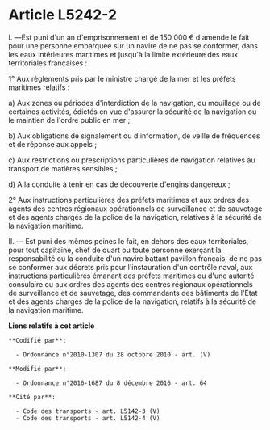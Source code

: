 # Article L5242-2

I. ―Est puni d'un an d'emprisonnement et de 150 000 € d'amende le fait pour une personne embarquée sur un navire de ne pas se
conformer, dans les eaux intérieures maritimes et jusqu'à la limite extérieure des eaux territoriales françaises : 

1° Aux règlements pris par le ministre chargé de la mer et les préfets maritimes relatifs : 

a) Aux zones ou périodes d'interdiction de la navigation, du mouillage ou de certaines activités, édictés en vue d'assurer la
sécurité de la navigation ou le maintien de l'ordre public en mer ; 

b) Aux obligations de signalement ou d'information, de veille de fréquences et de réponse aux appels ; 

c) Aux restrictions ou prescriptions particulières de navigation relatives au transport de matières sensibles ; 

d) A la conduite à tenir en cas de découverte d'engins dangereux ; 

2° Aux instructions particulières des préfets maritimes et aux ordres des agents des centres régionaux opérationnels de
surveillance et de sauvetage et des agents chargés de la police de la navigation, relatives à la sécurité de la navigation
maritime. 

II. ― Est puni des mêmes peines le fait, en dehors des eaux territoriales, pour tout capitaine, chef de quart ou toute
personne exerçant la responsabilité ou la conduite d'un navire battant pavillon français, de ne pas se conformer aux décrets
pris pour l'instauration d'un contrôle naval, aux instructions particulières émanant des préfets maritimes ou d'une autorité
consulaire ou aux ordres des agents des centres régionaux opérationnels de surveillance et de sauvetage, des commandants des
bâtiments de l'Etat et des agents chargés de la police de la navigation, relatifs à la sécurité de la navigation maritime.

**Liens relatifs à cet article**

	**Codifié par**:

	  - Ordonnance n°2010-1307 du 28 octobre 2010 - art. (V)

	**Modifié par**:

	  - Ordonnance n°2016-1687 du 8 décembre 2016 - art. 64

	**Cité par**:

	  - Code des transports - art. L5142-3 (V)
	  - Code des transports - art. L5142-4 (V)
